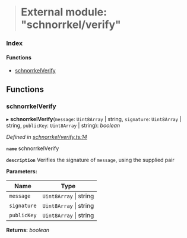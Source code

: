 > # External module: "schnorrkel/verify"

### Index

#### Functions

* [schnorrkelVerify](_schnorrkel_verify_.md#schnorrkelverify)

## Functions

###  schnorrkelVerify

▸ **schnorrkelVerify**(`message`: `Uint8Array` | string, `signature`: `Uint8Array` | string, `publicKey`: `Uint8Array` | string): *boolean*

*Defined in [schnorrkel/verify.ts:14](https://github.com/polkadot-js/common/blob/0ec2dae/packages/util-crypto/src/schnorrkel/verify.ts#L14)*

**`name`** schnorrkelVerify

**`description`** Verifies the signature of `message`, using the supplied pair

**Parameters:**

Name | Type |
------ | ------ |
`message` | `Uint8Array` \| string |
`signature` | `Uint8Array` \| string |
`publicKey` | `Uint8Array` \| string |

**Returns:** *boolean*